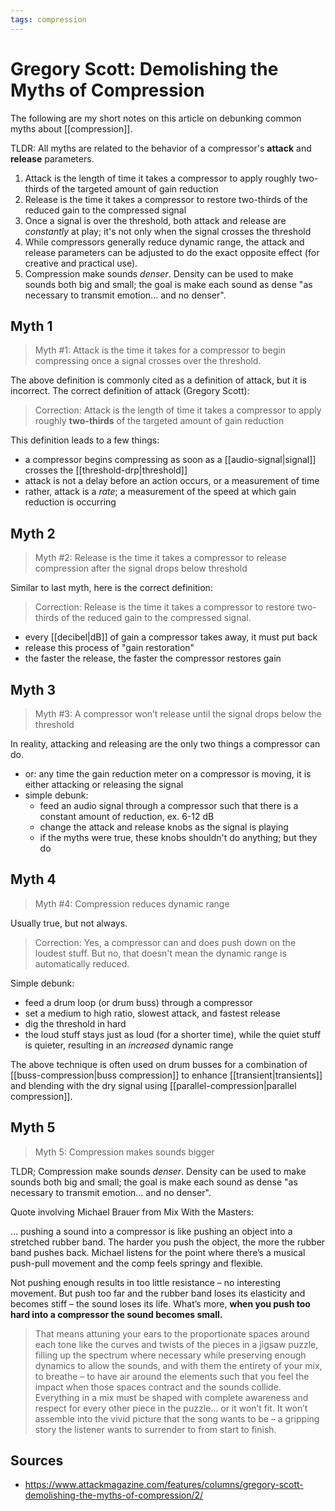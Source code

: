 ```yaml
---
tags: compression
---
```


# Gregory Scott: Demolishing the Myths of Compression

The following are my short notes on this article on debunking common myths about [[compression]].

TLDR: All myths are related to the behavior of a compressor's **attack** and **release** parameters.

1. Attack is the length of time it takes a compressor to apply roughly two-thirds of the targeted amount of gain reduction
2. Release is the time it takes a compressor to restore two-thirds of the reduced gain to the compressed signal
3. Once a signal is over the threshold, both attack and release are _constantly_ at play; it's not only when the signal crosses the threshold
4. While compressors generally reduce dynamic range, the attack and release parameters can be adjusted to do the exact opposite effect (for creative and practical use).
5. Compression make sounds _denser_. Density can be used to make sounds both big and small; the goal is make each sound as dense "as necessary to transmit emotion... and no denser".

## Myth 1

> Myth #1: Attack is the time it takes for a compressor to begin compressing once a signal crosses over the threshold.

The above definition is commonly cited as a definition of attack, but it is incorrect. The correct definition of attack (Gregory Scott):

> Correction: Attack is the length of time it takes a compressor to apply roughly **two-thirds** of the targeted amount of gain reduction

This definition leads to a few things:

- a compressor begins compressing as soon as a [[audio-signal|signal]] crosses the [[threshold-drp|threshold]]
- attack is not a delay before an action occurs, or a measurement of time
- rather, attack is a _rate_; a measurement of the speed at which gain reduction is occurring

## Myth 2

> Myth #2: Release is the time it takes a compressor to release compression after the signal drops below threshold

Similar to last myth, here is the correct definition:

> Correction: Release is the time it takes a compressor to restore two-thirds of the reduced gain to the compressed signal.

- every [[decibel|dB]] of gain a compressor takes away, it must put back
- release this process of "gain restoration"
- the faster the release, the faster the compressor restores gain

## Myth 3

> Myth #3: A compressor won’t release until the signal drops below the threshold

In reality, attacking and releasing are the only two things a compressor can do.

- or: any time the gain reduction meter on a compressor is moving, it is either attacking or releasing the signal
- simple debunk:
  - feed an audio signal through a compressor such that there is a constant amount of reduction, ex. 6-12 dB
  - change the attack and release knobs as the signal is playing
  - if the myths were true, these knobs shouldn't do anything; but they do

## Myth 4

> Myth #4: Compression reduces dynamic range

Usually true, but not always.

> Correction: Yes, a compressor can and does push down on the loudest stuff. But no, that doesn't mean the dynamic range is automatically reduced.

Simple debunk:

- feed a drum loop (or drum buss) through a compressor
- set a medium to high ratio, slowest attack, and fastest release
- dig the threshold in hard
- the loud stuff stays just as loud (for a shorter time), while the quiet stuff is quieter, resulting in an _increased_ dynamic range

The above technique is often used on drum busses for a combination of [[buss-compression|buss compression]] to enhance [[transient|transients]] and blending with the dry signal using [[parallel-compression|parallel compression]].

## Myth 5

> Myth 5: Compression makes sounds bigger

TLDR; Compression make sounds _denser_. Density can be used to make sounds both big and small; the goal is make each sound as dense "as necessary to transmit emotion... and no denser".

Quote involving Michael Brauer from Mix With the Masters:

... pushing a sound into a compressor is like pushing an object into a stretched rubber band. The harder you push the object, the more the rubber band pushes back. Michael listens for the point where there’s a musical push-pull movement and the comp feels springy and flexible.

Not pushing enough results in too little resistance – no interesting movement. But push too far and the rubber band loses its elasticity and becomes stiff – the sound loses its life. What’s more, **when you push too hard into a compressor the sound becomes small.**

> That means attuning your ears to the proportionate spaces around each tone like the curves and twists of the pieces in a jigsaw puzzle, filling up the spectrum where necessary while preserving enough dynamics to allow the sounds, and with them the entirety of your mix, to breathe – to have air around the elements such that you feel the impact when those spaces contract and the sounds collide.
> Everything in a mix must be shaped with complete awareness and respect for every other piece in the puzzle… or it won’t fit. It won’t assemble into the vivid picture that the song wants to be – a gripping story the listener wants to surrender to from start to finish.

## Sources

- <https://www.attackmagazine.com/features/columns/gregory-scott-demolishing-the-myths-of-compression/2/>


